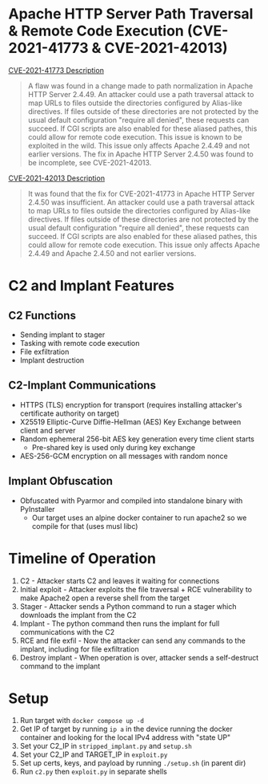 # Apache HTTP Server Path Traversal & Remote Code Execution (CVE-2021-41773 & CVE-2021-42013)

[CVE-2021-41773 Description](https://nvd.nist.gov/vuln/detail/CVE-2021-41773)

> A flaw was found in a change made to path normalization in Apache HTTP Server 2.4.49. An attacker could use a path traversal attack to map URLs to files outside the directories configured by Alias-like directives. If files outside of these directories are not protected by the usual default configuration "require all denied", these requests can succeed. If CGI scripts are also enabled for these aliased pathes, this could allow for remote code execution. This issue is known to be exploited in the wild. This issue only affects Apache 2.4.49 and not earlier versions. The fix in Apache HTTP Server 2.4.50 was found to be incomplete, see CVE-2021-42013.

[CVE-2021-42013 Description](https://nvd.nist.gov/vuln/detail/CVE-2021-42013)

> It was found that the fix for CVE-2021-41773 in Apache HTTP Server 2.4.50 was insufficient. An attacker could use a path traversal attack to map URLs to files outside the directories configured by Alias-like directives. If files outside of these directories are not protected by the usual default configuration "require all denied", these requests can succeed. If CGI scripts are also enabled for these aliased pathes, this could allow for remote code execution. This issue only affects Apache 2.4.49 and Apache 2.4.50 and not earlier versions.

# C2 and Implant Features

## C2 Functions

-   Sending implant to stager
-   Tasking with remote code execution
-   File exfiltration
-   Implant destruction

## C2-Implant Communications

-   HTTPS (TLS) encryption for transport (requires installing attacker's certificate authority on target)
-   X25519 Elliptic-Curve Diffie-Hellman (AES) Key Exchange between client and server
-   Random ephemeral 256-bit AES key generation every time client starts
    -   Pre-shared key is used only during key exchange
-   AES-256-GCM encryption on all messages with random nonce

## Implant Obfuscation

-   Obfuscated with Pyarmor and compiled into standalone binary with PyInstaller
    -   Our target uses an alpine docker container to run apache2 so we compile for that (uses musl libc)

# Timeline of Operation

1. C2 - Attacker starts C2 and leaves it waiting for connections
2. Initial exploit - Attacker exploits the file traversal + RCE vulnerability to make Apache2 open a reverse shell from the target
3. Stager - Attacker sends a Python command to run a stager which downloads the implant from the C2
4. Implant - The python command then runs the implant for full communications with the C2
5. RCE and file exfil - Now the attacker can send any commands to the implant, including for file exfiltration
6. Destroy implant - When operation is over, attacker sends a self-destruct command to the implant

# Setup

1. Run target with `docker compose up -d`
2. Get IP of target by running `ip a` in the device running the docker container and looking for the local IPv4 address with "state UP"
3. Set your C2_IP in `stripped_implant.py` and `setup.sh`
4. Set your C2_IP and TARGET_IP in `exploit.py`
5. Set up certs, keys, and payload by running `./setup.sh` (in parent dir)
6. Run `c2.py` then `exploit.py` in separate shells
